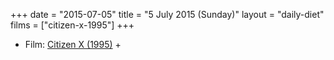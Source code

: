 +++
date = "2015-07-05"
title = "5 July 2015 (Sunday)"
layout = "daily-diet"
films = ["citizen-x-1995"]
+++

<ul>
<li class="entry Film">Film: <a href="/films/citizen-x-1995">Citizen X (1995)</a> +</li>
</ul>